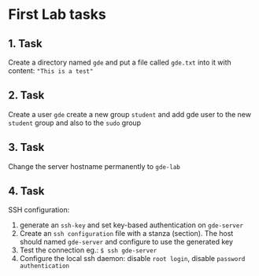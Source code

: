 # First Lab tasks

## 1. Task

 Create a directory named `gde` and put a file called `gde.txt` into it with content: `"This is a test"`

## 2. Task

Create a user `gde` create a new group `student` and add gde user to the new `student` group and also to the `sudo` group

## 3. Task

Change the server hostname permanently to `gde-lab`

## 4. Task
SSH configuration:

1. generate an `ssh-key` and set key-based authentication on `gde-server`
2. Create an `ssh configuration` file with a stanza (section). The host should named `gde-server` and configure to use the generated key
3. Test the connection eg.: `$ ssh gde-server`
4. Configure the local ssh daemon: disable `root login`, disable `password authentication`

